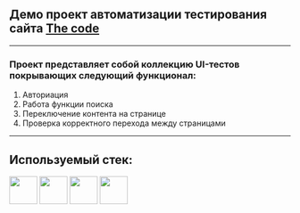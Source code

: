## Демо проект автоматизации тестирования сайта [The code](https://thecode.media/)

---
### Проект представляет собой коллекцию UI-тестов покрывающих следующий функционал:
1. Авториация
2. Работа функции поиска
3. Переключение контента на странице
4. Проверка корректного перехода между страницами

---
## Используемый стек:
<img src="https://cdn.jsdelivr.net/gh/devicons/devicon@latest/icons/python/python-original-wordmark.svg" width="50" height="50"/>
<img src="https://cdn.jsdelivr.net/gh/devicons/devicon@latest/icons/pytest/pytest-original-wordmark.svg" width="50" height="50"/>
<img src="https://cdn.jsdelivr.net/gh/devicons/devicon@latest/icons/selenium/selenium-original.svg" width="50" height="50"/>
<img src="https://cdn.jsdelivr.net/gh/devicons/devicon@latest/icons/jenkins/jenkins-original.svg" width="50" height="50"/>
          


